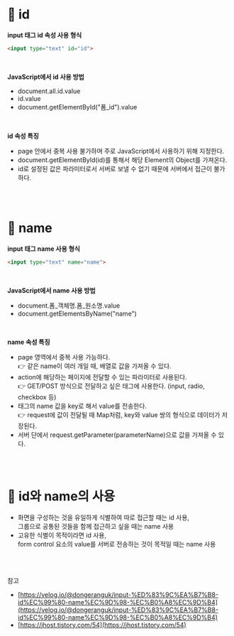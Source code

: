 # **📎 id**

**input 태그 id 속성 사용 형식**

``` html
<input type="text" id="id">
```

</br>

**JavaScript에서 id 사용 방법**

-   document.all.id.value
-   id.value
-   document.getElementById("폼\_id").value

</br>

**id 속성 특징**

-   page 안에서 중복 사용 불가하며 주로 JavaScript에서 사용하기 위해 지정한다.
-   document.getElementById(id)를 통해서 해당 Element의 Object를 가져온다.
-   id로 설정된 값은 파라미터로서 서버로 보낼 수 없기 때문에 서버에서 접근이 불가하다.

</br>
</br>

# **📎 name**

**input 태그 name 사용 형식**

``` html
<input type="text" name="name">
```

</br>

**JavaScript에서 name 사용 방법**

-   document.폼\_객체명.폼\_원소명.value
-   document.getElementsByName("name")

</br>

**name 속성 특징**

-   page 영역에서 중복 사용 가능하다.  
    👉 같은 name이 여러 개일 때, 배열로 값을 가져올 수 있다.
-   action에 해당하는 페이지에 전달할 수 있는 파라미터로 사용된다.  
    👉 GET/POST 방식으로 전달하고 싶은 태그에 사용한다. (input, radio, checkbox 등)
-   태그의 name 값을 key로 해서 value를 전송한다.  
    👉 request에 값이 전달될 때 Map처럼, key와 value 쌍의 형식으로 데이터가 저장된다.
-   서버 단에서 request.getParameter(parameterName)으로 값을 가져올 수 있다.

</br>
</br>

# **📎 id와 name의 사용**

-   화면을 구성하는 것을 유일하게 식별하여 따로 접근할 때는 id 사용,  
    그룹으로 공통된 것들을 함께 접근하고 싶을 때는 name 사용
-   고유한 식별이 목적이라면 id 사용,  
    form control 요소의 value를 서버로 전송하는 것이 목적일 때는 name 사용

</br>
</br>

참고

-   [https://velog.io/@dongeranguk/input-%ED%83%9C%EA%B7%B8-id%EC%99%80-name%EC%9D%98-%EC%B0%A8%EC%9D%B4](https://velog.io/@dongeranguk/input-%ED%83%9C%EA%B7%B8-id%EC%99%80-name%EC%9D%98-%EC%B0%A8%EC%9D%B4)
-   [https://jhost.tistory.com/54](https://jhost.tistory.com/54)
